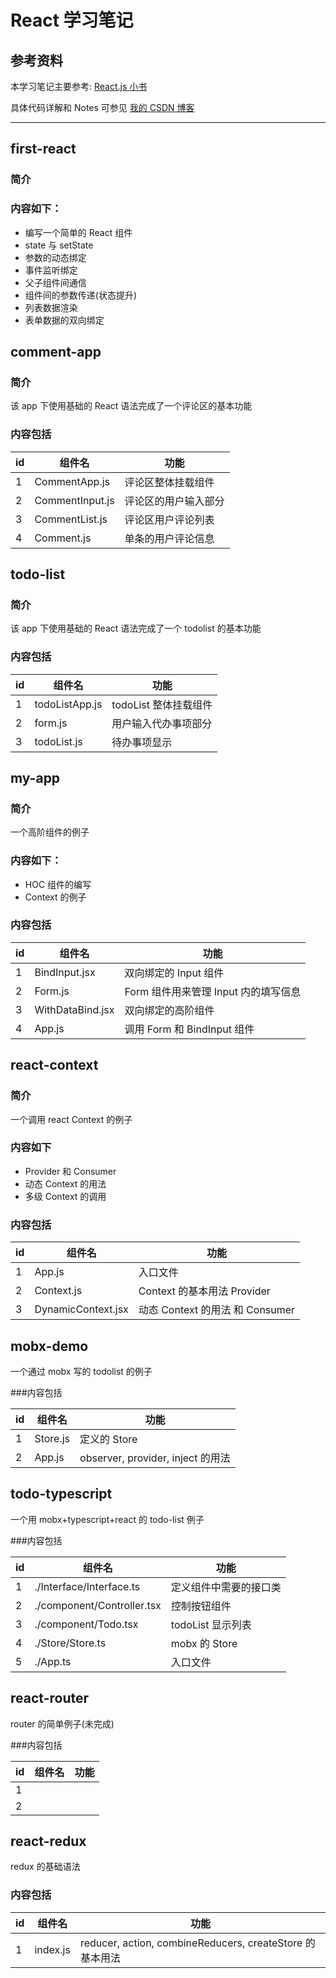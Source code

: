 # React 学习笔记

## 参考资料

本学习笔记主要参考: [React.js 小书](http://huziketang.mangojuice.top/books/react/lesson1)

具体代码详解和 Notes 可参见 [我的 CSDN 博客](https://blog.csdn.net/qq_24724109/column/info/40972)

---

## first-react

### 简介

### 内容如下：

- 编写一个简单的 React 组件
- state 与 setState
- 参数的动态绑定
- 事件监听绑定
- 父子组件间通信
- 组件间的参数传递(状态提升)
- 列表数据渲染
- 表单数据的双向绑定

## comment-app

### 简介

该 app 下使用基础的 React 语法完成了一个评论区的基本功能

### 内容包括

| id  | 组件名          | 功能                 |
| --- | --------------- | -------------------- |
| 1   | CommentApp.js   | 评论区整体挂载组件   |
| 2   | CommentInput.js | 评论区的用户输入部分 |
| 3   | CommentList.js  | 评论区用户评论列表   |
| 4   | Comment.js      | 单条的用户评论信息   |

## todo-list

### 简介

该 app 下使用基础的 React 语法完成了一个 todolist 的基本功能

### 内容包括

| id  | 组件名         | 功能                  |
| --- | -------------- | --------------------- |
| 1   | todoListApp.js | todoList 整体挂载组件 |
| 2   | form.js        | 用户输入代办事项部分  |
| 3   | todoList.js    | 待办事项显示          |

## my-app

### 简介

一个高阶组件的例子

### 内容如下：

- HOC 组件的编写
- Context 的例子

### 内容包括

| id  | 组件名           | 功能                                 |
| --- | ---------------- | ------------------------------------ |
| 1   | BindInput.jsx    | 双向绑定的 Input 组件                |
| 2   | Form.js          | Form 组件用来管理 Input 内的填写信息 |
| 3   | WithDataBind.jsx | 双向绑定的高阶组件                   |
| 4   | App.js           | 调用 Form 和 BindInput 组件          |

## react-context

### 简介

一个调用 react Context 的例子

### 内容如下

- Provider 和 Consumer
- 动态 Context 的用法
- 多级 Context 的调用

### 内容包括

| id  | 组件名             | 功能                            |
| --- | ------------------ | ------------------------------- |
| 1   | App.js             | 入口文件                        |
| 2   | Context.js         | Context 的基本用法 Provider     |
| 3   | DynamicContext.jsx | 动态 Context 的用法 和 Consumer |

## mobx-demo

一个通过 mobx 写的 todolist 的例子

###内容包括

| id  | 组件名   | 功能                              |
| --- | -------- | --------------------------------- |
| 1   | Store.js | 定义的 Store                      |
| 2   | App.js   | observer, provider, inject 的用法 |

## todo-typescript

一个用 mobx+typescript+react 的 todo-list 例子

###内容包括

| id  | 组件名                     | 功能                   |
| --- | -------------------------- | ---------------------- |
| 1   | ./Interface/Interface.ts   | 定义组件中需要的接口类 |
| 2   | ./component/Controller.tsx | 控制按钮组件           |
| 3   | ./component/Todo.tsx       | todoList 显示列表      |
| 4   | ./Store/Store.ts           | mobx 的 Store          |
| 5   | ./App.ts                   | 入口文件               |

## react-router

router 的简单例子(未完成)

###内容包括

| id  | 组件名 | 功能 |
| --- | ------ | ---- |
| 1   |        |      |
| 2   |        |      |

## react-redux

redux 的基础语法

### 内容包括

| id  | 组件名   | 功能                                                     |
| --- | -------- | -------------------------------------------------------- |
| 1   | index.js | reducer, action, combineReducers, createStore 的基本用法 |
